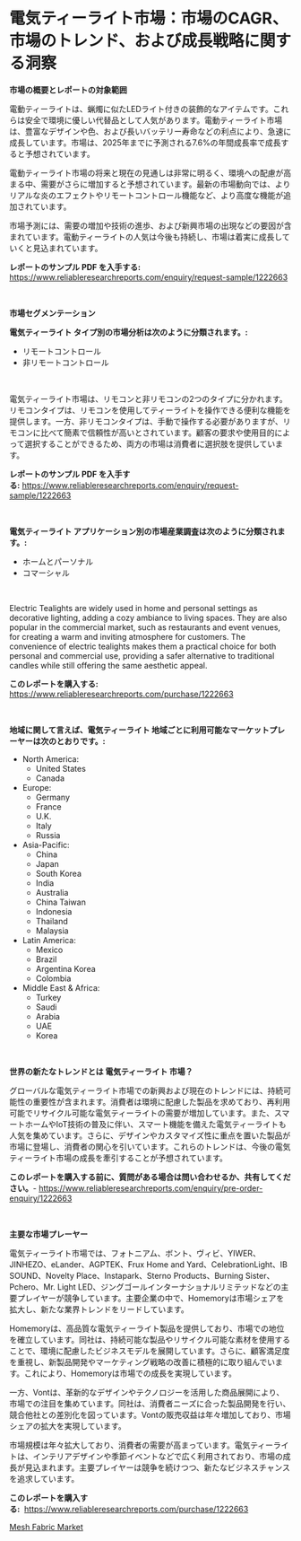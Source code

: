 <p><h1>電気ティーライト市場：市場のCAGR、市場のトレンド、および成長戦略に関する洞察</h1></p><p><strong>市場の概要とレポートの対象範囲</strong></p>
<p><p>電動ティーライトは、蝋燭に似たLEDライト付きの装飾的なアイテムです。これらは安全で環境に優しい代替品として人気があります。電動ティーライト市場は、豊富なデザインや色、および長いバッテリー寿命などの利点により、急速に成長しています。市場は、2025年までに予測される7.6%の年間成長率で成長すると予想されています。</p><p>電動ティーライト市場の将来と現在の見通しは非常に明るく、環境への配慮が高まる中、需要がさらに増加すると予想されています。最新の市場動向では、よりリアルな炎のエフェクトやリモートコントロール機能など、より高度な機能が追加されています。</p><p>市場予測には、需要の増加や技術の進歩、および新興市場の出現などの要因が含まれています。電動ティーライトの人気は今後も持続し、市場は着実に成長していくと見込まれています。</p></p>
<p><strong>レポートのサンプル PDF を入手する:</strong> <a href="https://www.reliableresearchreports.com/enquiry/request-sample/1222663">https://www.reliableresearchreports.com/enquiry/request-sample/1222663</a></p>
<p>&nbsp;</p>
<p><strong>市場セグメンテーション</strong></p>
<p><strong>電気ティーライト タイプ別の市場分析は次のように分類されます。:</strong></p>
<p><ul><li>リモートコントロール</li><li>非リモートコントロール</li></ul></p>
<p>&nbsp;</p>
<p><p>電気ティーライト市場は、リモコンと非リモコンの2つのタイプに分かれます。リモコンタイプは、リモコンを使用してティーライトを操作できる便利な機能を提供します。一方、非リモコンタイプは、手動で操作する必要がありますが、リモコンに比べて簡素で信頼性が高いとされています。顧客の要求や使用目的によって選択することができるため、両方の市場は消費者に選択肢を提供しています。</p></p>
<p><strong>レポートのサンプル PDF を入手する:</strong>&nbsp;<a href="https://www.reliableresearchreports.com/enquiry/request-sample/1222663">https://www.reliableresearchreports.com/enquiry/request-sample/1222663</a></p>
<p>&nbsp;</p>
<p><strong> 電気ティーライト アプリケーション別の市場産業調査は次のように分類されます。:</strong></p>
<p><ul><li>ホームとパーソナル</li><li>コマーシャル</li></ul></p>
<p>&nbsp;</p>
<p><p>Electric Tealights are widely used in home and personal settings as decorative lighting, adding a cozy ambiance to living spaces. They are also popular in the commercial market, such as restaurants and event venues, for creating a warm and inviting atmosphere for customers. The convenience of electric tealights makes them a practical choice for both personal and commercial use, providing a safer alternative to traditional candles while still offering the same aesthetic appeal.</p></p>
<p><strong>このレポートを購入する:</strong>&nbsp; <a href="https://www.reliableresearchreports.com/purchase/1222663">https://www.reliableresearchreports.com/purchase/1222663</a></p>
<p>&nbsp;</p>
<p><strong>地域に関して言えば、電気ティーライト 地域ごとに利用可能なマーケットプレーヤーは次のとおりです。:</strong></p>
<p><ul>
    <li>
        North America:
        <ul>
            <li>United States</li>
            <li>Canada</li>
        </ul>
    </li>
    <li>
        Europe:
        <ul>
            <li>Germany</li>
            <li>France</li>
            <li>U.K.</li>
            <li>Italy</li>
            <li>Russia</li>
        </ul>
    </li>
    <li>
        Asia-Pacific:
        <ul>
            <li>China</li>
            <li>Japan</li>
            <li>South Korea</li>
            <li>India</li>
            <li>Australia</li>
            <li>China Taiwan</li>
            <li>Indonesia</li>
            <li>Thailand</li>
            <li>Malaysia</li>
        </ul>
    </li>
    <li>
        Latin America:
        <ul>
            <li>Mexico</li>
            <li>Brazil</li>
            <li>Argentina Korea</li>
            <li>Colombia</li>
        </ul>
    </li>
    <li>
        Middle East & Africa:
        <ul>
            <li>Turkey</li>
            <li>Saudi</li>
            <li>Arabia</li>
            <li>UAE</li>
            <li>Korea</li>
        </ul>
    </li>
    </ul></p>
<p>&nbsp;</p>
<p><strong>世界の新たなトレンドとは 電気ティーライト 市場？</strong></p>
<p><p>グローバルな電気ティーライト市場での新興および現在のトレンドには、持続可能性の重要性が含まれます。消費者は環境に配慮した製品を求めており、再利用可能でリサイクル可能な電気ティーライトの需要が増加しています。また、スマートホームやIoT技術の普及に伴い、スマート機能を備えた電気ティーライトも人気を集めています。さらに、デザインやカスタマイズ性に重点を置いた製品が市場に登場し、消費者の関心を引いています。これらのトレンドは、今後の電気ティーライト市場の成長を牽引することが予想されています。</p></p>
<p><strong>このレポートを購入する前に、質問がある場合は問い合わせるか、共有してください。</strong>- <a href="https://www.reliableresearchreports.com/enquiry/pre-order-enquiry/1222663">https://www.reliableresearchreports.com/enquiry/pre-order-enquiry/1222663</a></p>
<p>&nbsp;</p>
<p><strong>主要な市場プレーヤー</strong></p>
<p><p>電気ティーライト市場では、フォトニアム、ボント、ヴィビ、YIWER、JINHEZO、eLander、AGPTEK、Frux Home and Yard、CelebrationLight、IB SOUND、Novelty Place、Instapark、Sterno Products、Burning Sister、Pchero、Mr. Light LED、ジングゴールインターナショナルリミテッドなどの主要プレイヤーが競争しています。主要企業の中で、Homemoryは市場シェアを拡大し、新たな業界トレンドをリードしています。 </p><p>Homemoryは、高品質な電気ティーライト製品を提供しており、市場での地位を確立しています。同社は、持続可能な製品やリサイクル可能な素材を使用することで、環境に配慮したビジネスモデルを展開しています。さらに、顧客満足度を重視し、新製品開発やマーケティング戦略の改善に積極的に取り組んでいます。これにより、Homemoryは市場での成長を実現しています。</p><p>一方、Vontは、革新的なデザインやテクノロジーを活用した商品展開により、市場での注目を集めています。同社は、消費者ニーズに合った製品開発を行い、競合他社との差別化を図っています。Vontの販売収益は年々増加しており、市場シェアの拡大を実現しています。</p><p>市場規模は年々拡大しており、消費者の需要が高まっています。電気ティーライトは、インテリアデザインや季節イベントなどで広く利用されており、市場の成長が見込まれます。主要プレイヤーは競争を続けつつ、新たなビジネスチャンスを追求しています。</p></p>
<p><strong>このレポートを購入する:</strong>&nbsp;&nbsp;<a href="https://www.reliableresearchreports.com/purchase/1222663">https://www.reliableresearchreports.com/purchase/1222663</a></p>
<p><p><a href="https://cautious-neon-760.notion.site/Mesh-Fabric-Market-A-Comprehensive-Report-of-its-Market-Share-Growth-Trends-2024-2031-9f342e296f1f4033a501c9d46bc98a57">Mesh Fabric Market</a></p></p>